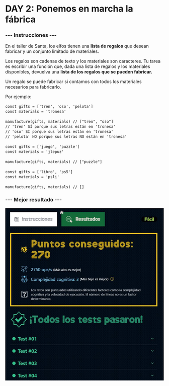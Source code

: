 # DAY 2: Ponemos en marcha la fábrica

### --- Instrucciones ---

En el taller de Santa, los elfos tienen una **lista de regalos** que desean fabricar y un conjunto limitado de materiales.

Los regalos son cadenas de texto y los materiales son caracteres. Tu tarea es escribir una función que, dada una lista de regalos y los materiales disponibles, devuelva una **lista de los regalos que se pueden fabricar.**

Un regalo se puede fabricar si contamos con todos los materiales necesarios para fabricarlo.

Por ejemplo:

~~~
const gifts = ['tren', 'oso', 'pelota']
const materials = 'tronesa'

manufacture(gifts, materials) // ["tren", "oso"]
// 'tren' SÍ porque sus letras están en 'tronesa'
// 'oso' SÍ porque sus letras están en 'tronesa'
// 'pelota' NO porque sus letras NO están en 'tronesa'

const gifts = ['juego', 'puzzle']
const materials = 'jlepuz'

manufacture(gifts, materials) // ["puzzle"]

const gifts = ['libro', 'ps5']
const materials = 'psli'

manufacture(gifts, materials) // []
~~~


### --- Mejor resultado ---

![challenge-1-result](best-result.jpg)